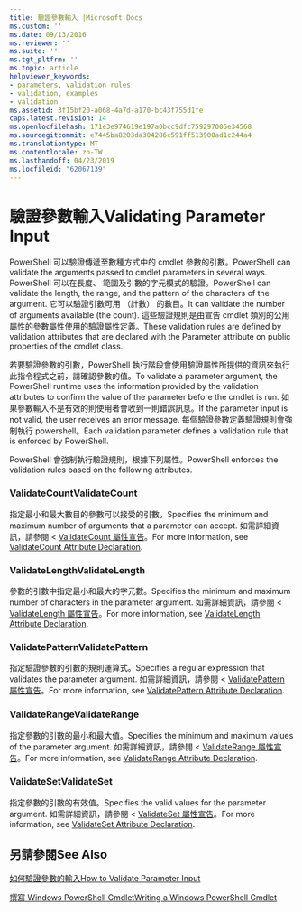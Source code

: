 ```yaml
---
title: 驗證參數輸入 |Microsoft Docs
ms.custom: ''
ms.date: 09/13/2016
ms.reviewer: ''
ms.suite: ''
ms.tgt_pltfrm: ''
ms.topic: article
helpviewer_keywords:
- parameters, validation rules
- validation, examples
- validation
ms.assetid: 3f15bf20-a068-4a7d-a170-bc43f755d1fe
caps.latest.revision: 14
ms.openlocfilehash: 171e3e974619e197a0bcc9dfc759297005e34568
ms.sourcegitcommit: e7445ba8203da304286c591ff513900ad1c244a4
ms.translationtype: MT
ms.contentlocale: zh-TW
ms.lasthandoff: 04/23/2019
ms.locfileid: "62067139"
---
```

# <a name="validating-parameter-input"></a><span data-ttu-id="b7130-102">驗證參數輸入</span><span class="sxs-lookup"><span data-stu-id="b7130-102">Validating Parameter Input</span></span>

<span data-ttu-id="b7130-103">PowerShell 可以驗證傳遞至數種方式中的 cmdlet 參數的引數。</span><span class="sxs-lookup"><span data-stu-id="b7130-103">PowerShell can validate the arguments passed to cmdlet parameters in several ways.</span></span>
<span data-ttu-id="b7130-104">PowerShell 可以在長度、 範圍及引數的字元模式的驗證。</span><span class="sxs-lookup"><span data-stu-id="b7130-104">PowerShell can validate the length, the range, and the pattern of the characters of the argument.</span></span>
<span data-ttu-id="b7130-105">它可以驗證引數可用 （計數） 的數目。</span><span class="sxs-lookup"><span data-stu-id="b7130-105">It can validate the number of arguments available (the count).</span></span>
<span data-ttu-id="b7130-106">這些驗證規則是由宣告 cmdlet 類別的公用屬性的參數屬性使用的驗證屬性定義。</span><span class="sxs-lookup"><span data-stu-id="b7130-106">These validation rules are defined by validation attributes that are declared with the Parameter attribute on public properties of the cmdlet class.</span></span>

<span data-ttu-id="b7130-107">若要驗證參數的引數，PowerShell 執行階段會使用驗證屬性所提供的資訊來執行此指令程式之前，請確認參數的值。</span><span class="sxs-lookup"><span data-stu-id="b7130-107">To validate a parameter argument, the PowerShell runtime uses the information provided by the validation attributes to confirm the value of the parameter before the cmdlet is run.</span></span>
<span data-ttu-id="b7130-108">如果參數輸入不是有效的則使用者會收到一則錯誤訊息。</span><span class="sxs-lookup"><span data-stu-id="b7130-108">If the parameter input is not valid, the user receives an error message.</span></span>
<span data-ttu-id="b7130-109">每個驗證參數定義驗證規則會強制執行 powershell。</span><span class="sxs-lookup"><span data-stu-id="b7130-109">Each validation parameter defines a validation rule that is enforced by PowerShell.</span></span>

<span data-ttu-id="b7130-110">PowerShell 會強制執行驗證規則，根據下列屬性。</span><span class="sxs-lookup"><span data-stu-id="b7130-110">PowerShell enforces the validation rules based on the following attributes.</span></span>

### <a name="validatecount"></a><span data-ttu-id="b7130-111">ValidateCount</span><span class="sxs-lookup"><span data-stu-id="b7130-111">ValidateCount</span></span>

<span data-ttu-id="b7130-112">指定最小和最大數目的參數可以接受的引數。</span><span class="sxs-lookup"><span data-stu-id="b7130-112">Specifies the minimum and maximum number of arguments that a parameter can accept.</span></span>
<span data-ttu-id="b7130-113">如需詳細資訊，請參閱 < [ValidateCount 屬性宣告](./validatecount-attribute-declaration.md)。</span><span class="sxs-lookup"><span data-stu-id="b7130-113">For more information, see [ValidateCount Attribute Declaration](./validatecount-attribute-declaration.md).</span></span>

### <a name="validatelength"></a><span data-ttu-id="b7130-114">ValidateLength</span><span class="sxs-lookup"><span data-stu-id="b7130-114">ValidateLength</span></span>

<span data-ttu-id="b7130-115">參數的引數中指定最小和最大的字元數。</span><span class="sxs-lookup"><span data-stu-id="b7130-115">Specifies the minimum and maximum number of characters in the parameter argument.</span></span>
<span data-ttu-id="b7130-116">如需詳細資訊，請參閱 < [ValidateLength 屬性宣告](./validatelength-attribute-declaration.md)。</span><span class="sxs-lookup"><span data-stu-id="b7130-116">For more information, see [ValidateLength Attribute Declaration](./validatelength-attribute-declaration.md).</span></span>

### <a name="validatepattern"></a><span data-ttu-id="b7130-117">ValidatePattern</span><span class="sxs-lookup"><span data-stu-id="b7130-117">ValidatePattern</span></span>

<span data-ttu-id="b7130-118">指定驗證參數的引數的規則運算式。</span><span class="sxs-lookup"><span data-stu-id="b7130-118">Specifies a regular expression that validates the parameter argument.</span></span>
<span data-ttu-id="b7130-119">如需詳細資訊，請參閱 < [ValidatePattern 屬性宣告](./validatepattern-attribute-declaration.md)。</span><span class="sxs-lookup"><span data-stu-id="b7130-119">For more information, see [ValidatePattern Attribute Declaration](./validatepattern-attribute-declaration.md).</span></span>

### <a name="validaterange"></a><span data-ttu-id="b7130-120">ValidateRange</span><span class="sxs-lookup"><span data-stu-id="b7130-120">ValidateRange</span></span>

<span data-ttu-id="b7130-121">指定參數的引數的最小和最大值。</span><span class="sxs-lookup"><span data-stu-id="b7130-121">Specifies the minimum and maximum values of the parameter argument.</span></span>
<span data-ttu-id="b7130-122">如需詳細資訊，請參閱 < [ValidateRange 屬性宣告](./validaterange-attribute-declaration.md)。</span><span class="sxs-lookup"><span data-stu-id="b7130-122">For more information, see [ValidateRange Attribute Declaration](./validaterange-attribute-declaration.md).</span></span>

### <a name="validateset"></a><span data-ttu-id="b7130-123">ValidateSet</span><span class="sxs-lookup"><span data-stu-id="b7130-123">ValidateSet</span></span>

<span data-ttu-id="b7130-124">指定參數的引數的有效值。</span><span class="sxs-lookup"><span data-stu-id="b7130-124">Specifies the valid values for the parameter argument.</span></span>
<span data-ttu-id="b7130-125">如需詳細資訊，請參閱 < [ValidateSet 屬性宣告](./validateset-attribute-declaration.md)。</span><span class="sxs-lookup"><span data-stu-id="b7130-125">For more information, see [ValidateSet Attribute Declaration](./validateset-attribute-declaration.md).</span></span>

## <a name="see-also"></a><span data-ttu-id="b7130-126">另請參閱</span><span class="sxs-lookup"><span data-stu-id="b7130-126">See Also</span></span>

[<span data-ttu-id="b7130-127">如何驗證參數的輸入</span><span class="sxs-lookup"><span data-stu-id="b7130-127">How to Validate Parameter Input</span></span>](./how-to-validate-parameter-input.md)

[<span data-ttu-id="b7130-128">撰寫 Windows PowerShell Cmdlet</span><span class="sxs-lookup"><span data-stu-id="b7130-128">Writing a Windows PowerShell Cmdlet</span></span>](./writing-a-windows-powershell-cmdlet.md)
